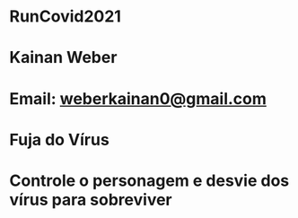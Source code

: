 # RunCovid2021

# Kainan Weber

# Email: weberkainan0@gmail.com

# Fuja do Vírus

# Controle o personagem e desvie dos vírus para sobreviver